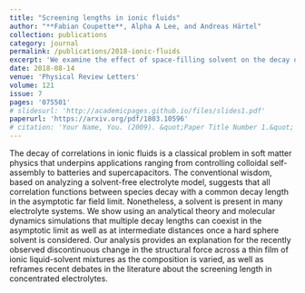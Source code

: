 ```yaml
---
title: "Screening lengths in ionic fluids"
author: "**Fabian Coupette**, Alpha A Lee, and Andreas Härtel"
collection: publications
category: journal
permalink: /publications/2018-ionic-fluids
excerpt: 'We examine the effect of space-filling solvent on the decay of electrostatic correlations in simple electrolytes.'
date: 2018-08-14
venue: 'Physical Review Letters'
volume: 121
issue: 7
pages: '075501'
# slidesurl: 'http://academicpages.github.io/files/slides1.pdf'
paperurl: 'https://arxiv.org/pdf/1803.10596'
# citation: 'Your Name, You. (2009). &quot;Paper Title Number 1.&quot; <i>Journal 1</i>. 1(1).'
---
```


The decay of correlations in ionic fluids is a classical problem in soft matter physics that underpins applications ranging from controlling colloidal self-assembly to batteries and supercapacitors. The conventional wisdom, based on analyzing a solvent-free electrolyte model, suggests that all correlation functions between species decay with a common decay length in the asymptotic far field limit. Nonetheless, a solvent is present in many electrolyte systems. We show using an analytical theory and molecular dynamics simulations that multiple decay lengths can coexist in the asymptotic limit as well as at intermediate distances once a hard sphere solvent is considered. Our analysis provides an explanation for the recently observed discontinuous change in the structural force across a thin film of ionic liquid-solvent mixtures as the composition is varied, as well as reframes recent debates in the literature about the screening length in concentrated electrolytes.